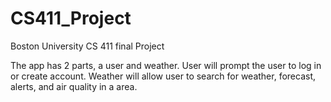 # CS411_Project
Boston University CS 411 final Project

The app has 2 parts, a user and weather. User will prompt the user to log in or create account. Weather will allow user to search for weather, forecast, alerts, and air quality in a area.

